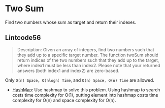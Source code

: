 # Two Sum

Find two numbers whose sum as target and return their indexes.

## Lintcode56
> Description: Given an array of integers, find two numbers such that they add up to a specific target number. The function twoSum should return indices of the two numbers such that they add up to the target, where index1 must be less than index2. Please note that your returned answers (both index1 and index2) are zero-based.

Only `O(n) Space, O(nlogn) Time`, and `O(n) Space, O(n) Time` are allowed.

* [HashMap](https://github.com/shinmao/algorithm/blob/master/two-sum/lintcode56-1.java): Use hashmap to solve this problem. Using hashmap to search costs time complexity for O(1), putting element into hashmap costs time complexity for O(n) and space complexity for O(n).